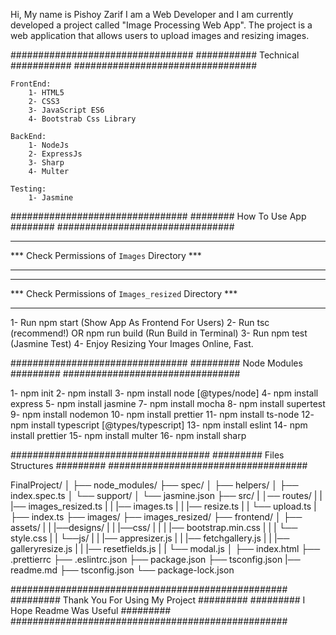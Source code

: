 Hi, My name is Pishoy Zarif
I am a Web Developer and I am currently developed a project called "Image Processing Web App".
The project is a web application that allows users to upload images and resizing images.

#################################
########### Technical ###########
#################################

    FrontEnd:
        1- HTML5
        2- CSS3
        3- JavaScript ES6
        4- Bootstrab Css Library

    BackEnd:
        1- NodeJs 
        2- ExpressJs
        3- Sharp
        4- Multer

    Testing:
        1- Jasmine

################################
######## How To Use App ########
################################

***********************************************
*** Check Permissions of `Images` Directory ***
***********************************************

*******************************************************
*** Check Permissions of `Images_resized` Directory ***
*******************************************************

1- Run npm start (Show App As Frontend For Users)
2- Run tsc (recommend!) OR npm run build (Run Build in Terminal)
3- Run npm test (Jasmine Test)
4- Enjoy Resizing Your Images Online, Fast.

################################
######### Node Modules #########
################################

1- npm init
2- npm install
3- npm install node [@types/node]
4- npm install express
5- npm install jasmine
7- npm install mocha
8- npm install supertest
9- npm install nodemon
10- npm install prettier 
11- npm install ts-node
12- npm install typescript [@types/typescript]
13- npm install eslint
14- npm install prettier
15- npm install multer
16- npm install sharp

####################################
######### Files Structures #########
####################################

FinalProject/
│
├── node_modules/
├── spec/
│   ├── helpers/
│   ├── index.spec.ts
│   └── support/
│       └── jasmine.json
├── src/
|   │── routes/
|   |   |── images_resized.ts
|   |   |── images.ts
|   |   |── resize.ts
|   |   └── upload.ts
|   ├── index.ts
├── images/
├── images_resized/
├── frontend/
│   ├── assets/
|   |   |──designs/
|   |   |──css/
|   |   |  |── bootstrap.min.css
|   |   |  └── style.css
|   |   └──js/
|   |      |── appresizer.js
|   |      |── fetchgallery.js
|   |      |── galleryresize.js
|   |      |── resetfields.js
|   |      └── modal.js
│   ├── index.html
├── .prettierrc
├── .eslintrc.json
├── package.json
├── tsconfig.json
|── readme.md
├── tsconfig.json
└── package-lock.json


##################################################
######### Thank You For Using My Project #########
#########    I Hope Readme Was Useful    #########
##################################################